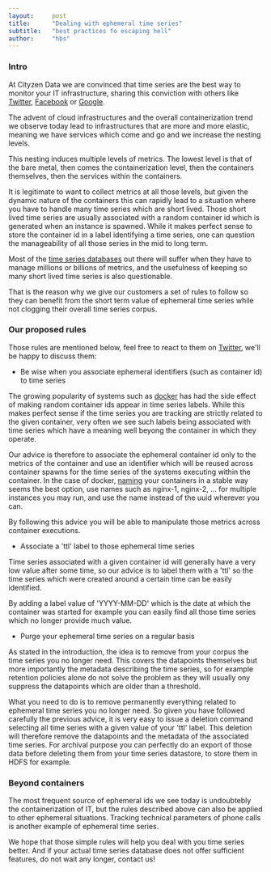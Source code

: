 ```yaml
---
layout:     post
title:      "Dealing with ephemeral time series"
subtitle:   "best practices fo escaping hell"
author:     "hbs"
---
```

### Intro ###

At Cityzen Data we are convinced that time series are the best way to monitor your IT infrastructure, sharing this conviction with others like <a href="https://blog.twitter.com/2013/observability-at-twitter">Twitter</a>, <a href="http://www.vldb.org/pvldb/vol8/p1816-teller.pdf">Facebook</a> or <a href="https://www.reddit.com/r/IAmA/comments/177267/we_are_the_google_site_reliability_team_we_make/c82y43e">Google</a>.

The advent of cloud infrastructures and the overall containerization trend we observe today lead to infrastructures that are more and more elastic, meaning we have services which come and go and we increase the nesting levels.

This nesting induces multiple levels of metrics. The lowest level is that of the bare metal, then comes the containerization level, then the containers themselves, then the services within the containers.

It is legitimate to want to collect metrics at all those levels, but given the dynamic nature of the containers this can rapidly lead to a situation where you have to handle many time series which are short lived. Those short lived time series are usually associated with a random container id which is generated when an instance is spawned. While it makes perfect sense to store the container id in a label identifying a time series, one can question the manageability of all those series in the mid to long term.

Most of the <a href="https://en.wikipedia.org/wiki/Time_series_database">time series databases</a> out there will suffer when they have to manage millions or billions of metrics, and the usefulness of keeping so many short lived time series is also questionable. 

That is the reason why we give our customers a set of rules to follow so they can benefit from the short term value of ephemeral time series while not clogging their overall time series corpus.

### Our proposed rules ###

Those rules are mentioned below, feel free to react to them on <a href="https://twitter.com/CityzenData">Twitter</a>, we'll be happy to discuss them:

* Be wise when you associate ephemeral identifiers (such as container id) to time series

The growing popularity of systems such as <a href="">docker</a> has had the side effect of making random container ids appear in time series labels. While this makes perfect sense if the time series you are tracking are strictly related to the given container, very often we see such labels being associated with time series which have a meaning well beyong the container in which they operate.

Our advice is therefore to associate the ephemeral container id only to the metrics of the container and use an identifier which will be reused across container spawns for the time series of the systems executing within the container. In the case of docker, <a href="https://github.com/docker/docker/issues/1">naming</a> your containers in a stable way seems the best option, use names such as nginx-1, nginx-2, ... for multiple instances you may run, and use the name instead of the uuid wherever you can.

By following this advice you will be able to manipulate those metrics across container executions.

* Associate a 'ttl' label to those ephemeral time series

Time series associated with a given container id will generally have a very low value after some time, so our advice is to label them with a 'ttl' so the time series which were created around a certain time can be easily identified.

By adding a label value of 'YYYY-MM-DD' which is the date at which the container was started for example you can easily find all those time series which no longer provide much value.


* Purge your ephemeral time series on a regular basis

As stated in the introduction, the idea is to remove from your corpus the time series you no longer need. This covers the datapoints themselves but more importantly the metadata describing the time series, so for example retention policies alone do not solve the problem as they will usually ony suppress the datapoints which are older than a threshold.

What you need to do is to remove permanently everything related to ephemeral time series you no longer need. So given you have followed carefully the previous advice, it is very easy to issue a deletion command selecting all time series with a given value of your 'ttl' label. This deletion will therefore remove the datapoints and the metadata of the associated time series. For archival purpose you can perfectly do an export of those data before deleting them from your time series datastore, to store them in HDFS for example.


### Beyond containers ###

The most frequent source of ephemeral ids we see today is undoubtebly the containerization of IT, but the rules described above can also be applied to other ephemeral situations. Tracking technical parameters of phone calls is another example of ephemeral time series.

We hope that those simple rules will help you deal with you time series better. And if your actual time series database does not offer sufficient features, do not wait any longer, contact us!
